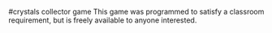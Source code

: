 #crystals collector game  This game was programmed to satisfy a classroom requirement, but is freely available to anyone interested.

